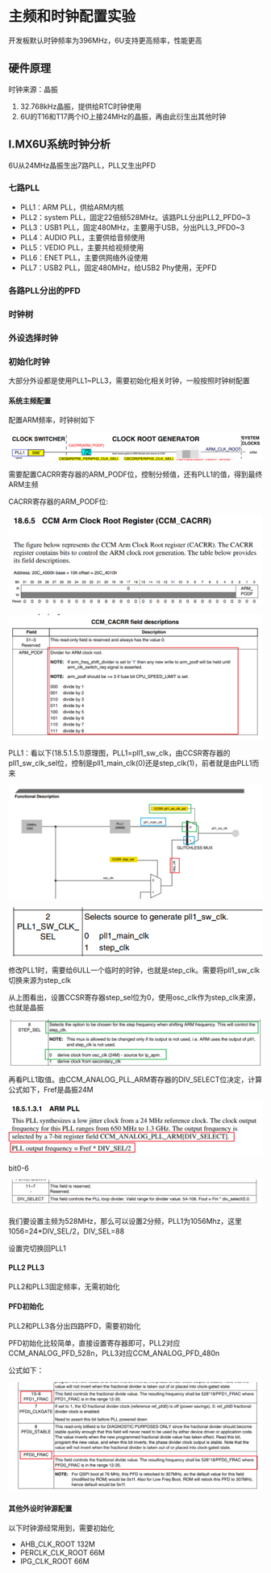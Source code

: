 # 主频和时钟配置实验

开发板默认时钟频率为396MHz，6U支持更高频率，性能更高

## 硬件原理

时钟来源：晶振
1. 32.768kHz晶振，提供给RTC时钟使用
2. 6U的T16和T17两个IO上接24MHz的晶振，再由此衍生出其他时钟

## I.MX6U系统时钟分析

6U从24MHz晶振生出7路PLL，PLL又生出PFD

### 七路PLL

- PLL1：ARM PLL，供给ARM内核
- PLL2：system PLL，固定22倍频528MHz。该路PLL分出PLL2_PFD0~3
- PLL3：USB1 PLL，固定480MHz，主要用于USB，分出PLL3_PFD0~3
- PLL4：AUDIO PLL，主要供给音频使用
- PLL5：VEDIO PLL，主要共给视频使用
- PLL6：ENET PLL，主要供网络外设使用
- PLL7：USB2 PLL，固定480MHz，给USB2 Phy使用，无PFD

### 各路PLL分出的PFD

### 时钟树

### 外设选择时钟

### 初始化时钟

大部分外设都是使用PLL1~PLL3，需要初始化相关时钟，一般按照时钟树配置

#### 系统主频配置

配置ARM频率，时钟树如下

![ARM_CLK](https://github.com/sybc120404/image4md/blob/main/ARM_CLK.png)

需要配置CACRR寄存器的ARM_PODF位，控制分频值，还有PLL1的值，得到最终ARM主频

CACRR寄存器的ARM_PODF位:

![CACRR_1](https://github.com/sybc120404/image4md/blob/main/CACRR_1.png)

![CACRR_2](https://github.com/sybc120404/image4md/blob/main/CACRR_2.png)

PLL1：看以下(18.5.1.5.1)原理图，PLL1=pll1_sw_clk，由CCSR寄存器的pll1_sw_clk_sel位，控制是pll1_main_clk(0)还是step_clk(1)，前者就是由PLL1而来

![CCSR](https://github.com/sybc120404/image4md/blob/main/CCSR.png)

![CCSR_PLL1](https://github.com/sybc120404/image4md/blob/main/CCSR_PLL1.png)

修改PLL1时，需要给6ULL一个临时的时钟，也就是step_clk。需要将pll1_sw_clk切换来源为step_clk

从上图看出，设置CCSR寄存器step_sel位为0，使用osc_clk作为step_clk来源，也就是晶振

![STEP_CLK](https://github.com/sybc120404/image4md/blob/main/STEP_CLK.png)

再看PLL1取值。由CCM_ANALOG_PLL_ARM寄存器的DIV_SELECT位决定，计算公式如下，Fref是晶振24M

![ARM_PLL](https://github.com/sybc120404/image4md/blob/main/ARM_PLL.png)

bit0-6

![DIV_SELECT](https://github.com/sybc120404/image4md/blob/main/DIV_SELECT.png)

我们要设置主频为528MHz，那么可以设置2分频，PLL1为1056Mhz，这里1056=24*DIV_SEL/2，DIV_SEL=88

设置完切换回PLL1

#### PLL2 PLL3

PLL2和PLL3固定频率，无需初始化

#### PFD初始化

PLL2和PLL3各分出四路PFD，需要初始化

PFD初始化比较简单，直接设置寄存器即可，PLL2对应CCM_ANALOG_PFD_528n，PLL3对应CCM_ANALOG_PFD_480n

公式如下：

![PFD](https://github.com/sybc120404/image4md/blob/main/PFD.png)

#### 其他外设时钟源配置

以下时钟源经常用到，需要初始化

- AHB_CLK_ROOT      132M
- PERCLK_CLK_ROOT   66M
- IPG_CLK_ROOT      66M